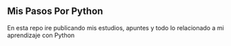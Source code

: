 ## Mis Pasos Por Python ##

En esta repo ire publicando mis estudios, apuntes y todo lo relacionado a mi aprendizaje con Python
